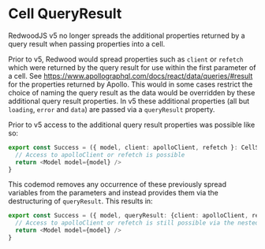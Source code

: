 # Cell QueryResult

RedwoodJS v5 no longer spreads the additional properties returned by a query result when passing properties into a cell.

Prior to v5, Redwood would spread properties such as `client` or `refetch` which were returned by the query result for use within the first parameter of a cell. See https://www.apollographql.com/docs/react/data/queries/#result for the properties returned by Apollo. This would in some cases restrict the choice of naming the query result as the data would be overridden by these additional query result properties. In v5 these additional properties (all but `loading`, `error` and `data`) are passed via a `queryResult` property.

Prior to v5 access to the additional query result properties was possible like so:

```ts
export const Success = ({ model, client: apolloClient, refetch }: CellSuccessProps<FindModelById>) => {
  // Access to apolloClient or refetch is possible
  return <Model model={model} />
}
```

This codemod removes any occurrence of these previously spread variables from the parameters and instead provides them via the destructuring of `queryResult`. This results in:

```ts
export const Success = ({ model, queryResult: {client: apolloClient, refetch} }: CellSuccessProps<FindModelById>) => {
  // Access to apolloClient or refetch is still possible via the nested destructuring
  return <Model model={model} />
}
```

